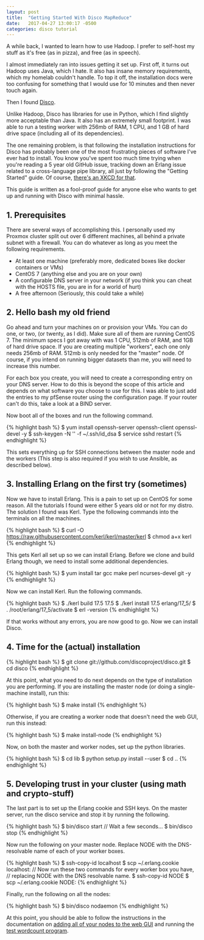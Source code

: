 ```yaml
---
layout: post
title:  "Getting Started With Disco MapReduce"
date:   2017-04-27 13:00:17 -0500
categories: disco tutorial
---
```

A while back, I wanted to learn how to use Hadoop. I prefer to self-host my stuff as it's free (as in pizza), and free (as in speech).

I almost immediately ran into issues getting it set up. First off, it turns out Hadoop uses Java, which I hate. It also has insane memory requirements, which my homelab couldn't handle. To top it off, the installation docs were too confusing for something that I would use for 10 minutes and then never touch again.

Then I found [Disco](http://discoproject.org).

Unlike Hadoop, Disco has libraries for use in Python, which I find slightly more acceptable than Java. It also has an extremely small footprint. I was able to run a testing worker with 256mb of RAM, 1 CPU, and 1 GB of hard drive space (including all of its dependencies).

The one remaining problem, is that following the installation instructions for Disco has probably been one of the most frustrating pieces of software I've ever had to install. You know you've spent too much time trying when you're reading a 5 year old GitHub issue, tracking down an Erlang issue related to a cross-language pipe library, all just by following the "Getting Started" guide. Of course, [there's an XKCD for that](https://xkcd.com/1742/).

This guide is written as a fool-proof guide for anyone else who wants to get up and running with Disco with minimal hassle.

## 1. Prerequisites
There are several ways of accomplishing this. I personally used my Proxmox cluster split out over 6 different machines, all behind a private subnet with a firewall. You can do whatever as long as you meet the following requirements.

- At least one machine (preferably more, dedicated boxes like docker containers or VMs)
- CentOS 7 (anything else and you are on your own)
- A configurable DNS server in your network (if you think you can cheat with the HOSTS file, you are in for a world of hurt)
- A free afternoon (Seriously, this could take a while)

## 2. Hello bash my old friend
Go ahead and turn your machines on or provision your VMs. You can do one, or two, (or twenty, as I did). Make sure all of them are running CentOS 7. The minimum specs I got away with was 1 CPU, 512mb of RAM, and 1GB of hard drive space. If you are creating multiple "workers", each one only needs 256mb of RAM. 512mb is only needed for the "master" node. Of course, if you intend on running bigger datasets than me, you will need to increase this number.

For each box you create, you will need to create a corresponding entry on your DNS server. How to do this is beyond the scope of this article and depends on what software you choose to use for this. I was able to just add the entries to my pfSense router using the configuration page. If your router can't do this, take a look at a BIND server.

Now boot all of the boxes and run the following command.

{% highlight bash %}
$ yum install openssh-server openssh-client openssl-devel -y
$ ssh-keygen -N '' -f ~/.ssh/id_dsa
$ service sshd restart
{% endhighlight %}

This sets everything up for SSH connections between the master node and the workers (This step is also required if you wish to use Ansible, as described below).

## 3. Installing Erlang on the first try (sometimes)

Now we have to install Erlang. This is a pain to set up on CentOS for some reason. All the tutorials I found were either 5 years old or not for my distro. The solution I found was Kerl. Type the following commands into the terminals on all the machines.

{% highlight bash %}
$ curl -O https://raw.githubusercontent.com/kerl/kerl/master/kerl
$ chmod a+x kerl
{% endhighlight %}

This gets Kerl all set up so we can install Erlang. Before we clone and build Erlang though, we need to install some additional dependencies.

{% highlight bash %}
$ yum install tar gcc make perl ncurses-devel git -y
{% endhighlight %}

Now we can install Kerl. Run the following commands.

{% highlight bash %}
$ ./kerl build 17.5 17.5
$ ./kerl install 17.5 erlang/17_5/
$ . /root/erlang/17_5/activate
$ erl -version
{% endhighlight %}

If that works without any errors, you are now good to go. Now we can install Disco.

## 4. Time for the (actual) installation

{% highlight bash %}
$ git clone git://github.com/discoproject/disco.git
$ cd disco
{% endhighlight %}

At this point, what you need to do next depends on the type of installation you are performing. If you are installing the master node (or doing a single-machine install), run this:

{% highlight bash %}
$ make install
{% endhighlight %}

Otherwise, if you are creating a worker node that doesn't need the web GUI, run this instead:

{% highlight bash %}
$ make install-node
{% endhighlight %}

Now, on both the master and worker nodes, set up the python libraries.

{% highlight bash %}
$ cd lib
$ python setup.py install --user
$ cd ..
{% endhighlight %}

## 5. Developing trust in your cluster (using math and crypto-stuff)

The last part is to set up the Erlang cookie and SSH keys. On the master server, run the disco service and stop it by running the following.

{% highlight bash %}
$ bin/disco start
// Wait a few seconds...
$ bin/disco stop
{% endhighlight %}

Now run the following on your master node. Replace NODE with the DNS-resolvable name of each of your worker boxes.

{% highlight bash %}
$ ssh-copy-id localhost
$ scp ~/.erlang.cookie localhost:
// Now run these two commands for every worker box you have,
// replacing NODE with the DNS resolvable name.
$ ssh-copy-id NODE
$ scp ~/.erlang.cookie NODE:
{% endhighlight %}

Finally, run the following on all the nodes:

{% highlight bash %}
$ bin/disco nodaemon
{% endhighlight %}

At this point, you should be able to follow the instructions in the documentation on [adding all of your nodes to the web GUI](http://disco.readthedocs.io/en/develop/start/install.html#add-nodes-to-disco) and running the [test wordcount program](http://disco.readthedocs.io/en/develop/start/install.html#test-the-system).
